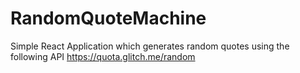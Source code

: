 # RandomQuoteMachine
Simple React Application which generates random quotes using the following API https://quota.glitch.me/random
